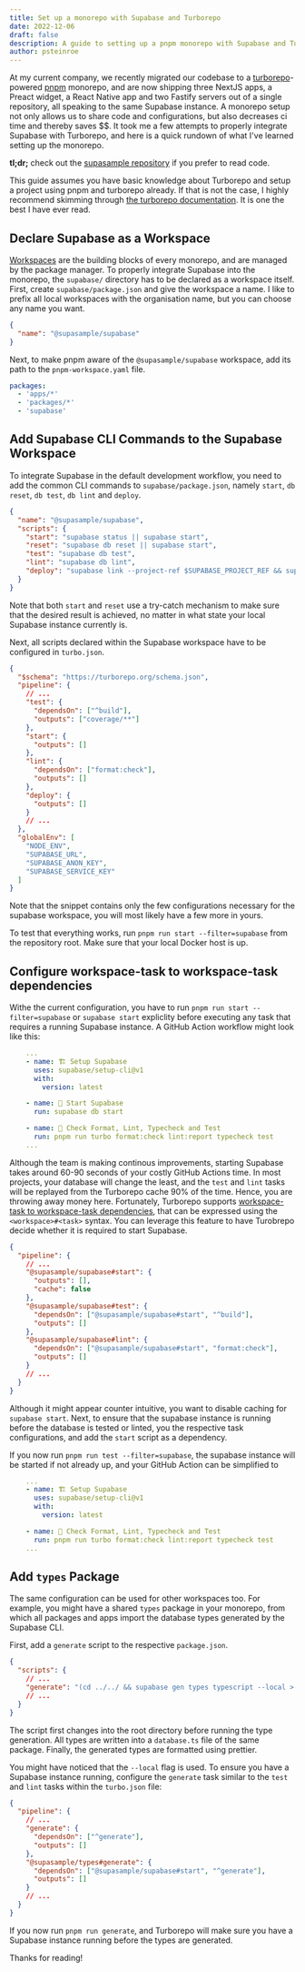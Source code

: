 ```yaml
---
title: Set up a monorepo with Supabase and Turborepo
date: 2022-12-06
draft: false
description: A guide to setting up a pnpm monorepo with Supabase and Turborepo
author: psteinroe
---
```


At my current company, we recently migrated our codebase to a [turborepo](https://turbo.build/repo)-powered [pnpm](https://pnpm.io) monorepo, and are now shipping three NextJS apps, a Preact widget, a React Native app and two Fastify servers out of a single repository, all speaking to the same Supabase instance. A monorepo setup not only allows us to share code and configurations, but also decreases ci time and thereby saves $$. It took me a few attempts to properly integrate Supabase with Turborepo, and here is a quick rundown of what I've learned setting up the monorepo.

**tl;dr;** check out the [supasample repository](https://github.com/psteinroe/supasample) if you prefer to read code.

This guide assumes you have basic knowledge about Turborepo and setup a project using pnpm and turborepo already. If that is not the case, I highly recommend skimming through [the turborepo documentation](https://turbo.build/repo/docs/getting-started/create-new). It is one the best I have ever read.

## Declare Supabase as a Workspace

[Workspaces](https://turbo.build/repo/docs/handbook/workspaces) are the building blocks of every monorepo, and are managed by the package manager. To properly integrate Supabase into the monorepo, the `supabase/` directory has to be declared as a workspace itself. First, create `supabase/package.json` and give the workspace a name. I like to prefix all local workspaces with the organisation name, but you can choose any name you want.

```json
{
  "name": "@supasample/supabase"
}
```

Next, to make pnpm aware of the `@supasample/supabase` workspace, add its path to the `pnpm-workspace.yaml` file.

```yaml
packages:
  - 'apps/*'
  - 'packages/*'
  - 'supabase'
```

## Add Supabase CLI Commands to the Supabase Workspace

To integrate Supabase in the default development workflow, you need to add the common CLI commands to `supabase/package.json`, namely `start`, `db reset`, `db test`, `db lint` and `deploy`.

```json
{
  "name": "@supasample/supabase",
  "scripts": {
    "start": "supabase status || supabase start",
    "reset": "supabase db reset || supabase start",
    "test": "supabase db test",
    "lint": "supabase db lint",
    "deploy": "supabase link --project-ref $SUPABASE_PROJECT_REF && supabase db push"
  }
}
```

Note that both `start` and `reset` use a try-catch mechanism to make sure that the desired result is achieved, no matter in what state your local Supabase instance currently is.

Next, all scripts declared within the Supabase workspace have to be configured in `turbo.json`.

```json
{
  "$schema": "https://turborepo.org/schema.json",
  "pipeline": {
    // ...
    "test": {
      "dependsOn": ["^build"],
      "outputs": ["coverage/**"]
    },
    "start": {
      "outputs": []
    },
    "lint": {
      "dependsOn": ["format:check"],
      "outputs": []
    },
    "deploy": {
      "outputs": []
    }
    // ...
  },
  "globalEnv": [
    "NODE_ENV",
    "SUPABASE_URL",
    "SUPABASE_ANON_KEY",
    "SUPABASE_SERVICE_KEY"
  ]
}
```

Note that the snippet contains only the few configurations necessary for the supabase workspace, you will most likely have a few more in yours.

To test that everything works, run `pnpm run start --filter=supabase` from the repository root. Make sure that your local Docker host is up.

## Configure workspace-task to workspace-task dependencies

Withe the current configuration, you have to run `pnpm run start --filter=supabase` or `supabase start` expliclity before executing any task that requires a running Supabase instance. A GitHub Action workflow might look like this:

```yaml
    ...
    - name: 🏗 Setup Supabase
      uses: supabase/setup-cli@v1
      with:
        version: latest

    - name: 🚀 Start Supabase
      run: supabase db start

    - name: 🦺 Check Format, Lint, Typecheck and Test
      run: pnpm run turbo format:check lint:report typecheck test
    ...
```

Although the team is making continous improvements, starting Supabase takes around 60-90 seconds of your costly GitHub Actions time. In most projects, your database will change the least, and the `test` and `lint` tasks will be replayed from the Turborepo cache 90% of the time. Hence, you are throwing away money here. Fortunately, Turborepo supports [workspace-task to workspace-task dependencies](https://turbo.build/repo/docs/core-concepts/monorepos/running-tasks#specific-workspace-tasks), that can be expressed using the `<workspace>#<task>` syntax. You can leverage this feature to have Turobrepo decide whether it is required to start Supabase.

```json
{
  "pipeline": {
    // ...
    "@supasample/supabase#start": {
      "outputs": [],
      "cache": false
    },
    "@supasample/supabase#test": {
      "dependsOn": ["@supasample/supabase#start", "^build"],
      "outputs": []
    },
    "@supasample/supabase#lint": {
      "dependsOn": ["@supasample/supabase#start", "format:check"],
      "outputs": []
    }
    // ...
  }
}
```

Although it might appear counter intuitive, you want to disable caching for `supabase start`. Next, to ensure that the supabase instance is running before the database is tested or linted, you the respective task configurations, and add the `start` script as a dependency.

If you now run `pnpm run test --filter=supabase`, the supabase instance will be started if not already up, and your GitHub Action can be simplified to

```yaml
    ...
    - name: 🏗 Setup Supabase
      uses: supabase/setup-cli@v1
      with:
        version: latest

    - name: 🦺 Check Format, Lint, Typecheck and Test
      run: pnpm run turbo format:check lint:report typecheck test
    ...
```

## Add `types` Package

The same configuration can be used for other workspaces too. For example, you might have a shared `types` package in your monorepo, from which all packages and apps import the database types generated by the Supabase CLI.

First, add a `generate` script to the respective `package.json`.

```json
{
  "scripts": {
    // ...
    "generate": "(cd ../../ && supabase gen types typescript --local > ./packages/types/src/database.ts) && prettier --write \"src/**/*.{ts,tsx,md}\""
    // ...
  }
}
```

The script first changes into the root directory before running the type generation. All types are written into a `database.ts` file of the same package. Finally, the generated types are formatted using prettier.

You might have noticed that the `--local` flag is used. To ensure you have a Supabase instance running, configure the `generate` task similar to the `test` and `lint` tasks within the `turbo.json` file:

```json
{
  "pipeline": {
    // ...
    "generate": {
      "dependsOn": ["^generate"],
      "outputs": []
    },
    "@supasample/types#generate": {
      "dependsOn": ["@supasample/supabase#start", "^generate"],
      "outputs": []
    }
    // ...
  }
}
```

If you now run `pnpm run generate`, and Turborepo will make sure you have a Supabase instance running before the types are generated.

Thanks for reading!
